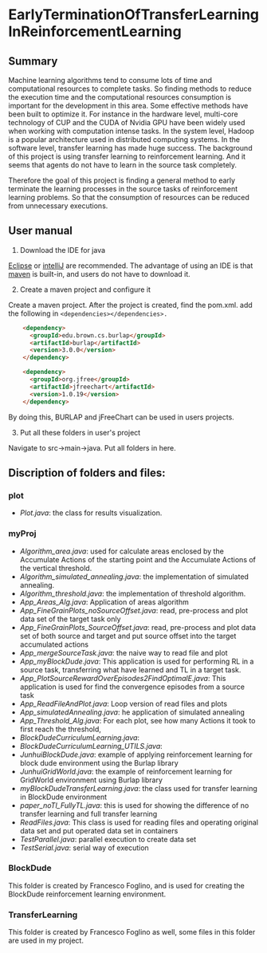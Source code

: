 # EarlyTerminationOfTransferLearningInReinforcementLearning

## Summary
Machine learning algorithms tend to consume lots of time and computational resources to
complete tasks. So finding methods to reduce the execution time and the computational
resources consumption is important for the development in this area. Some effective methods
have been built to optimize it. For instance in the hardware level, multi-core technology of CUP
and the CUDA of Nvidia GPU have been widely used when working with computation intense
tasks. In the system level, Hadoop is a popular architecture used in distributed computing
systems. In the software level, transfer learning has made huge success. The background of
this project is using transfer learning to reinforcement learning. And it seems that agents do
not have to learn in the source task completely.

Therefore the goal of this project is finding a general method to early terminate the learning
processes in the source tasks of reinforcement learning problems. So that the consumption of
resources can be reduced from unnecessary executions.

## User manual
1. Download the IDE for java

[Eclipse](https://www.eclipse.org/downloads/) or [intelliJ](https://www.jetbrains.com/idea/download/#section=linux) are recommended. The advantage of using an IDE is that [maven](https://maven.apache.org/download.cgi) is built-in, and users do not have to download it. 

2. Create a maven project and configure it

Create a maven project. After the project is created, find the pom.xml. add the following in ```<dependencies></dependencies>.```
```HTML
    <dependency>
      <groupId>edu.brown.cs.burlap</groupId>
      <artifactId>burlap</artifactId>
      <version>3.0.0</version>
    </dependency>

    <dependency>
      <groupId>org.jfree</groupId>
      <artifactId>jfreechart</artifactId>
      <version>1.0.19</version>
    </dependency>
```
By doing this, BURLAP and jFreeChart can be used in users projects.

3. Put all these folders in user's project

Navigate to src->main->java. Put all folders in here. 

## Discription of folders and files:
### plot
- *Plot.java*: the class for results visualization.

### myProj
- *Algorithm_area.java*: used for calculate areas enclosed by the Accumulate Actions of the starting point and the Accumulate Actions of the vertical threshold.
- *Algorithm_simulated_annealing.java*: the implementation of simulated annealing.
- *Algorithm_threshold.java*: the implementation of threshold algorithm.
- *App_Areas_Alg.java*: Application of areas algorithm
- *App_FineGrainPlots_noSourceOffset.java*: read, pre-process and plot data set of the target task only
- *App_FineGrainPlots_SourceOffset.java*: read, pre-process and plot data set of both source and target and put source offset into the target accumulated actions
- *App_mergeSourceTask.java*:  the naive way to read file and plot
- *App_myBlockDude.java*: This application is used for performing RL in a source task, transferring what have learned and TL in a target task.
- *App_PlotSourceRewardOverEpisodes2FindOptimalE.java*:  This application is used for find the convergence episodes from a source task
- *App_ReadFileAndPlot.java*: Loop version of read files and plots
- *App_simulatedAnnealing.java*: he application of simulated annealing
- *App_Threshold_Alg.java*: For each plot, see how many Actions it took to first reach the threshold,
- *BlockDudeCurriculumLearning.java*:
- *BlockDudeCurriculumLearning_UTILS.java*:
- *JunhuiBlockDude.java*:  example of applying reinforcement learning for block dude environment using the Burlap library
- *JunhuiGridWorld.java*: the example of reinforcement learning for GridWorld environment using Burlap library
- *myBlockDudeTransferLearning.java*: the class used for transfer learning in BlockDude environment
- *paper_noTl_FullyTL.java*:  this is used for showing the difference of no transfer learning and full transfer learning
- *ReadFiles.java*: This class is used for reading files and operating original data set and put operated data set in containers
- *TestParallel.java*: parallel execution to create data set
- *TestSerial.java*: serial way of execution

### BlockDude
This folder is created by Francesco Foglino, and is used for creating the BlockDude reinforcement learning environment.
### TransferLearning
This folder is created by Francesco Foglino as well, some files in this folder are used in my project.
